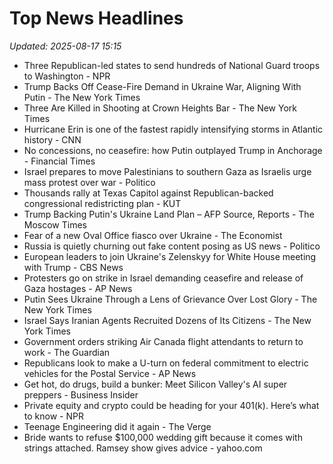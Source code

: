 # Top News Headlines

_Updated: 2025-08-17 15:15_

- Three Republican-led states to send hundreds of National Guard troops to Washington - NPR
- Trump Backs Off Cease-Fire Demand in Ukraine War, Aligning With Putin - The New York Times
- Three Are Killed in Shooting at Crown Heights Bar - The New York Times
- Hurricane Erin is one of the fastest rapidly intensifying storms in Atlantic history - CNN
- No concessions, no ceasefire: how Putin outplayed Trump in Anchorage - Financial Times
- Israel prepares to move Palestinians to southern Gaza as Israelis urge mass protest over war - Politico
- Thousands rally at Texas Capitol against Republican-backed congressional redistricting plan - KUT
- Trump Backing Putin's Ukraine Land Plan – AFP Source, Reports - The Moscow Times
- Fear of a new Oval Office fiasco over Ukraine - The Economist
- Russia is quietly churning out fake content posing as US news - Politico
- European leaders to join Ukraine's Zelenskyy for White House meeting with Trump - CBS News
- Protesters go on strike in Israel demanding ceasefire and release of Gaza hostages - AP News
- Putin Sees Ukraine Through a Lens of Grievance Over Lost Glory - The New York Times
- Israel Says Iranian Agents Recruited Dozens of Its Citizens - The New York Times
- Government orders striking Air Canada flight attendants to return to work - The Guardian
- Republicans look to make a U-turn on federal commitment to electric vehicles for the Postal Service - AP News
- Get hot, do drugs, build a bunker: Meet Silicon Valley's AI super preppers - Business Insider
- Private equity and crypto could be heading for your 401(k). Here’s what to know - NPR
- Teenage Engineering did it again - The Verge
- Bride wants to refuse $100,000 wedding gift because it comes with strings attached. Ramsey show gives advice - yahoo.com